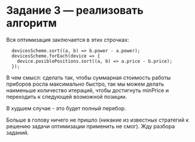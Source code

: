 # Задание 3 — реализовать алгоритм

Вся оптимизация заключается в этих строчках:

```
  devicesScheme.sort((a, b) => b.power - a.power);
  devicesScheme.forEach(device => {
    device.posiblePositions.sort((a, b) => a.price - b.price);
  });
```

В чем смысл: сделать так, чтобы суммарная стоимость работы приборов росла максимально быстро, так мы можем делать наименьше количество итераций, чтобы достигнуть minPrice и переходить к следующей возможной позиции.

В худшем случае - это будет полный перебор.

Больше в голову ничего не пришло (никакие из известных стратегий к решению задачи оптимизации применить не смог). Жду разбора заданий.
